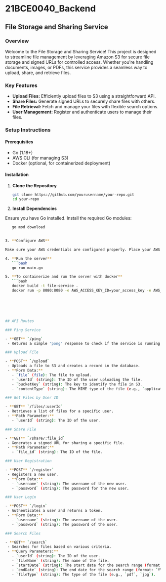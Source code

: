 # 21BCE0040_Backend


## File Storage and Sharing Service

### Overview

Welcome to the File Storage and Sharing Service! This project is designed to streamline file management by leveraging Amazon S3 for secure file storage and signed URLs for controlled access. Whether you're handling documents, images, or PDFs, this service provides a seamless way to upload, share, and retrieve files.

### Key Features

- **Upload Files:** Efficiently upload files to S3 using a straightforward API.
- **Share Files:** Generate signed URLs to securely share files with others.
- **File Retrieval:** Fetch and manage your files with flexible search options.
- **User Management:** Register and authenticate users to manage their files.

### Setup Instructions

#### Prerequisites

- Go (1.18+)
- AWS CLI (for managing S3)
- Docker (optional, for containerized deployment)

#### Installation

1. **Clone the Repository**

   ```bash
   git clone https://github.com/yourusername/your-repo.git
   cd your-repo

2. **Install Dependencies**

Ensure you have Go installed. Install the required Go modules:
 ```bash
    go mod download 
   

3. **Configure AWS**

Make sure your AWS credentials are configured properly. Place your AWS credentials file (~/.aws/credentials) into the Docker container if you are using Docker.

4. **Run the server**
    ```bash
    go run main.go

5. **To containerize and run the server with docker**
    ```bash
    docker build -t file-service .
    docker run -p 8080:8080 -e AWS_ACCESS_KEY_ID=your_access_key -e AWS_SECRET_ACCESS_KEY=your_secret_key file-service






## API Routes

### Ping Service

- **GET** `/ping`
  - Returns a simple "pong" response to check if the service is running.

### Upload File

- **POST** `/upload`
  - Uploads a file to S3 and creates a record in the database.
  - **Form Data:**
    - `file` (file): The file to upload.
    - `userId` (string): The ID of the user uploading the file.
    - `bucketKey` (string): The key to identify the file in S3.
    - `contentType` (string): The MIME type of the file (e.g., `application/pdf`, `image/jpeg`).

### Get Files by User ID

- **GET** `/files/:userId`
  - Retrieves a list of files for a specific user.
  - **Path Parameter:**
    - `userId` (string): The ID of the user.

### Share File

- **GET** `/share/:file_id`
  - Generates a signed URL for sharing a specific file.
  - **Path Parameter:**
    - `file_id` (string): The ID of the file.

### User Registration

- **POST** `/register`
  - Registers a new user.
  - **Form Data:**
    - `username` (string): The username of the new user.
    - `password` (string): The password for the new user.

### User Login

- **POST** `/login`
  - Authenticates a user and returns a token.
  - **Form Data:**
    - `username` (string): The username of the user.
    - `password` (string): The password of the user.

### Search Files

- **GET** `/search`
  - Searches for files based on various criteria.
  - **Query Parameters:**
    - `userId` (string): The ID of the user.
    - `fileName` (string): The name of the file.
    - `startDate` (string): The start date for the search range (format: `YYYY-MM-DD`).
    - `endDate` (string): The end date for the search range (format: `YYYY-MM-DD`).
    - `fileType` (string): The type of the file (e.g., `pdf`, `jpg`).
